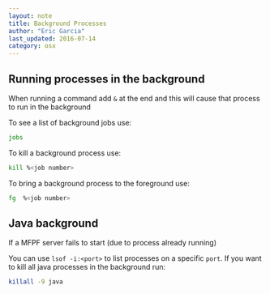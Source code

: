 ```yaml
---
layout: note
title: Background Processes
author: "Eric Garcia"
last_updated: 2016-07-14
category: osx
---
```



## Running processes in the background

When running a command add `&` at the end and this will cause that process to run in the background

To see a list of background jobs use:

```bash
jobs
```

To kill a background process use:

```bash
kill %<job number>
```

To bring a background process to the foreground use:

```bash
fg  %<job number>
```

## Java background

If a MFPF server fails to start (due to process already running)

You can use `lsof -i:<port>` to list processes on a specific `port`.  If you want to kill all java processes in the background run:

```bash
killall -9 java
```
